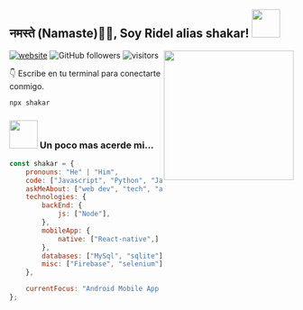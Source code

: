 <h2>नमस्ते (Namaste)🙏🏻, Soy Ridel alias shakar! <img src="https://media.giphy.com/media/12oufCB0MyZ1Go/giphy.gif" width="50"></h2>
<img align='right' src="https://media.giphy.com/media/M9gbBd9nbDrOTu1Mqx/giphy.gif" width="230">


[![website](https://img.shields.io/badge/Website-46a2f1.svg?&style=flat-square&logo=Google-Chrome&logoColor=white&link=https://anmolsingh.me/)](https://shakarr.github.io)
![GitHub followers](https://img.shields.io/github/followers/shakarr?style=social)
![visitors](https://visitor-badge.glitch.me/badge?page_id=shakarr.scanner)


👇 Escribe en tu terminal para conectarte conmigo.

```bash
npx shakar
```

### <img src="https://media.giphy.com/media/VgCDAzcKvsR6OM0uWg/giphy.gif" width="50"> Un poco mas acerde mi...  

```javascript
const shakar = {
    pronouns: "He" | "Him",
    code: ["Javascript", "Python", "Java"],
    askMeAbout: ["web dev", "tech", "app dev"],
    technologies: {
        backEnd: {
            js: ["Node"],
        },
        mobileApp: {
            native: ["React-native",]
        },
        databases: ["MySql", "sqlite"],
        misc: ["Firebase", "selenium"]
    },

    currentFocus: "Android Mobile App Development", "Web Site Development",
};
```
